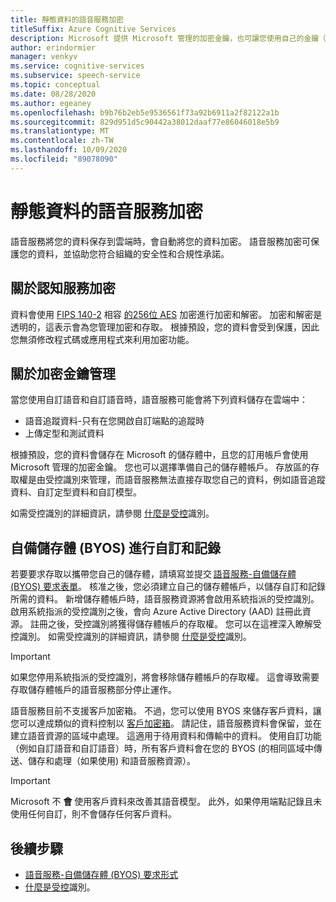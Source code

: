 ```yaml
---
title: 靜態資料的語音服務加密
titleSuffix: Azure Cognitive Services
description: Microsoft 提供 Microsoft 管理的加密金鑰，也可讓您使用自己的金鑰（稱為客戶管理的金鑰）來管理認知服務訂用帳戶， (CMK) 。 本文涵蓋適用于語音服務的待用資料加密。
author: erindormier
manager: venkyv
ms.service: cognitive-services
ms.subservice: speech-service
ms.topic: conceptual
ms.date: 08/28/2020
ms.author: egeaney
ms.openlocfilehash: b9b76b2eb5e9536561f73a92b6911a2f82122a1b
ms.sourcegitcommit: 829d951d5c90442a38012daaf77e86046018e5b9
ms.translationtype: MT
ms.contentlocale: zh-TW
ms.lasthandoff: 10/09/2020
ms.locfileid: "89078090"
---
```

# <a name="speech-service-encryption-of-data-at-rest"></a>靜態資料的語音服務加密

語音服務將您的資料保存到雲端時，會自動將您的資料加密。 語音服務加密可保護您的資料，並協助您符合組織的安全性和合規性承諾。

## <a name="about-cognitive-services-encryption"></a>關於認知服務加密

資料會使用 [FIPS 140-2](https://en.wikipedia.org/wiki/FIPS_140-2) 相容 [的256位 AES](https://en.wikipedia.org/wiki/Advanced_Encryption_Standard) 加密進行加密和解密。 加密和解密是透明的，這表示會為您管理加密和存取。 根據預設，您的資料會受到保護，因此您無須修改程式碼或應用程式來利用加密功能。

## <a name="about-encryption-key-management"></a>關於加密金鑰管理

當您使用自訂語音和自訂語音時，語音服務可能會將下列資料儲存在雲端中：  

* 語音追蹤資料-只有在您開啟自訂端點的追蹤時
* 上傳定型和測試資料

根據預設，您的資料會儲存在 Microsoft 的儲存體中，且您的訂用帳戶會使用 Microsoft 管理的加密金鑰。 您也可以選擇準備自己的儲存體帳戶。 存放區的存取權是由受控識別來管理，而語音服務無法直接存取您自己的資料，例如語音追蹤資料、自訂定型資料和自訂模型。

如需受控識別的詳細資訊，請參閱 [什麼是受控](https://docs.microsoft.com/azure/active-directory/managed-identities-azure-resources/overview)識別。

## <a name="bring-your-own-storage-byos-for-customization-and-logging"></a>自備儲存體 (BYOS) 進行自訂和記錄

若要要求存取以攜帶您自己的儲存體，請填寫並提交 [語音服務-自備儲存體 (BYOS) 要求表單](https://aka.ms/cogsvc-cmk)。 核准之後，您必須建立自己的儲存體帳戶，以儲存自訂和記錄所需的資料。 新增儲存體帳戶時，語音服務資源將會啟用系統指派的受控識別。 啟用系統指派的受控識別之後，會向 Azure Active Directory (AAD) 註冊此資源。 註冊之後，受控識別將獲得儲存體帳戶的存取權。 您可以在這裡深入瞭解受控識別。 如需受控識別的詳細資訊，請參閱 [什麼是受控](https://docs.microsoft.com/azure/active-directory/managed-identities-azure-resources/overview)識別。

> [!IMPORTANT]
> 如果您停用系統指派的受控識別，將會移除儲存體帳戶的存取權。 這會導致需要存取儲存體帳戶的語音服務部分停止運作。  

語音服務目前不支援客戶加密箱。 不過，您可以使用 BYOS 來儲存客戶資料，讓您可以達成類似的資料控制以 [客戶加密箱](../../security/fundamentals/customer-lockbox-overview.md)。 請記住，語音服務資料會保留，並在建立語音資源的區域中處理。 這適用于待用資料和傳輸中的資料。 使用自訂功能（例如自訂語音和自訂語音）時，所有客戶資料會在您的 BYOS (的相同區域中傳送、儲存和處理（如果使用) 和語音服務資源）。

> [!IMPORTANT]
> Microsoft 不 **會** 使用客戶資料來改善其語音模型。 此外，如果停用端點記錄且未使用任何自訂，則不會儲存任何客戶資料。 

## <a name="next-steps"></a>後續步驟

* [語音服務-自備儲存體 (BYOS) 要求形式](https://aka.ms/cogsvc-cmk)
* [什麼是受控](https://docs.microsoft.com/azure/active-directory/managed-identities-azure-resources/overview)識別。
